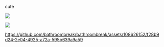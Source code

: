 cute

![](https://cdn.discordapp.com/attachments/754805640332836894/1202651894959317062/epichippy_-_1731286326115201069.gif?ex=65ce3bdb&is=65bbc6db&hm=d13518f92c48759815f704e5f9c4db3fbed47687d1da283849a6d1dc02078687&) 

![](https://cdn.discordapp.com/attachments/754805640332836894/1202994758075555901/image.png?ex=65cf7b2c&is=65bd062c&hm=38e2fc168133b5b7d16626c438cd54bb6bb72d8d59d1d331b4e47f0b4b9a9237&) 


https://github.com/bathroombreak/bathroombreak/assets/108626152/f28b9d24-2e04-4925-a72a-595b639a9a59

